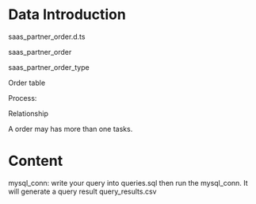 # Data Introduction
saas_partner_order.d.ts

  saas_partner_order
  
  saas_partner_order_type
  

Order table 


Process:


Relationship

A order may has more than one tasks.


# Content
mysql_conn: write your query into queries.sql then run the mysql_conn. 
It will generate a query result query_results.csv 
